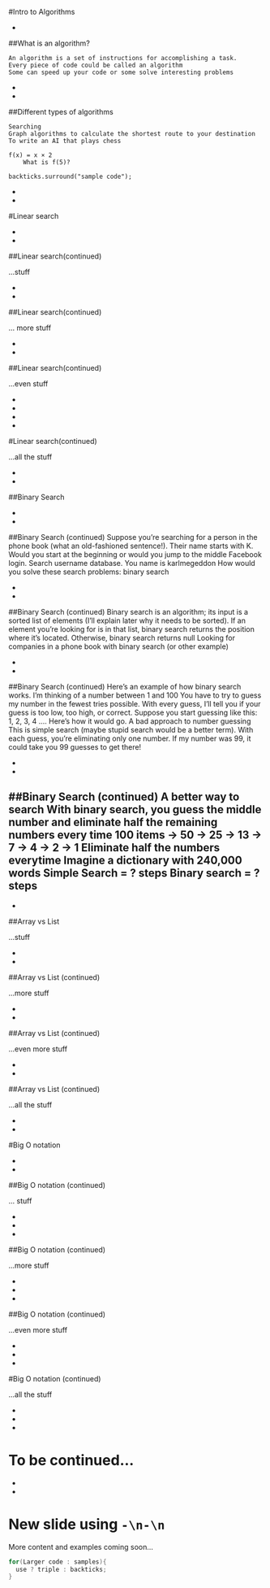 #Intro to Algorithms


-
##What is an algorithm?

	An algorithm is a set of instructions for accomplishing a task.
    Every piece of code could be called an algorithm
	Some can speed up your code or some solve interesting problems

-
-

##Different types of algorithms

	Searching
	Graph algorithms to calculate the shortest route to your destination
	To write an AI that plays chess

	f(x) = x × 2
		What is f(5)?

`backticks.surround("sample code");`


-
-
#Linear search
	


-
-
##Linear search(continued)
	
...stuff

-
-
##Linear search(continued)
	
... more stuff

-
-

##Linear search(continued)
	
...even stuff

-
-

-
-
#Linear search(continued)
	
...all the stuff

-
-
##Binary Search

-
-
##Binary Search (continued)
Suppose you’re searching for a person in the phone book (what an old-fashioned sentence!). Their name starts with K.
    Would you start at the beginning or would you jump to the middle
    Facebook login. 
        Search username database.
        You name is karlmegeddon
    How would you solve these search problems: binary search

-
-
##Binary Search (continued)
Binary search is an algorithm; its input is a sorted list of elements (I’ll explain later why it needs to be sorted). If an element you’re looking for is in that list, binary search returns the position where it’s located. Otherwise, binary search returns null
    Looking for companies in a phone book with binary search (or other example)

-
-
##Binary Search (continued)
Here’s an example of how binary search works. I’m thinking of a number between 1 and 100
    You have to try to guess my number in the fewest tries possible. With every guess, I’ll tell you if your guess is too low, too high, or correct.
    Suppose you start guessing like this: 1, 2, 3, 4 .... Here’s how it would go.
    A bad approach to number guessing
    This is simple search (maybe stupid search would be a better term). With each guess, you’re eliminating only one number. If my number was 99, it could take you 99 guesses to get there!

-
-
##Binary Search (continued)
    A better way to search
        With binary search, you guess the middle number and eliminate half the remaining numbers every time
        100 items -> 50 -> 25 -> 13 -> 7 -> 4 -> 2 -> 1
            Eliminate half the numbers everytime
        Imagine a dictionary with 240,000 words
            Simple Search = ? steps
            Binary search = ? steps
-
-
##Array vs List
	
...stuff

-
-
##Array vs List (continued)
	
...more stuff

-
-
##Array vs List (continued)
	
...even more stuff

-
-
##Array vs List (continued)
	
...all the stuff


-
-
#Big O notation



-
-
##Big O notation (continued)
	
... stuff


-
-
-
##Big O notation (continued)
	
...more stuff


-
-
-
##Big O notation (continued)
	
...even more stuff


-
-
-
#Big O notation (continued)
	
...all the stuff


-
-
-
# To be continued...
	
-
-
# New slide using `-\n-\n`

More content and examples coming soon...

```Java
for(Larger code : samples){
  use ? triple : backticks;
}
```
